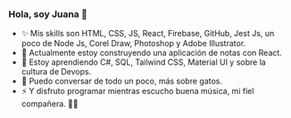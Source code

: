 ### Hola, soy Juana 👋

<!--
**Juana-89/Juana-89** is a ✨ _special_ ✨ repository because its `README.md` (this file) appears on your GitHub profile.
-->
- ✨ Mis skills son HTML, CSS, JS, React, Firebase, GitHub, Jest Js, un poco de Node Js, Corel Draw, Photoshop y Adobe Illustrator.
- 🔭 Actualmente estoy construyendo una aplicación de notas con React.
- 🌱 Estoy aprendiendo C#, SQL, Tailwind CSS, Material UI y sobre la cultura de Devops.
- 💬 Puedo conversar de todo un poco, más sobre gatos.
- ⚡ Y disfruto programar mientras escucho buena música, mi fiel compañera. 🤘🏻
